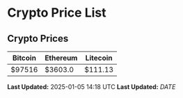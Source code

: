 # Crypto Price List

## Crypto Prices
| Bitcoin | Ethereum | Litecoin |
| ------- | -------- | -------- |
| $97516 | $3603.0 | $111.13 |
**Last Updated:** 2025-01-05 14:18 UTC
**Last Updated:** $DATE$

